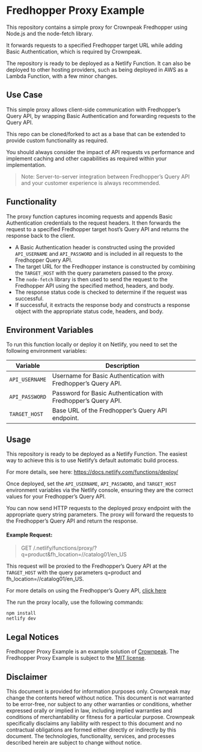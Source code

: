 # Fredhopper Proxy Example

This repository contains a simple proxy for Crownpeak Fredhopper using Node.js and the node-fetch library.

It forwards requests to a specified Fredhopper target URL while adding Basic Authentication, which is required by Crownpeak.

The repository is ready to be deployed as a Netlify Function. It can also be deployed to other hosting providers, such as being deployed in AWS as a Lambda Function, with a few minor changes.

## Use Case

This simple proxy allows client-side communication with Fredhopper’s Query API, by wrapping Basic Authentication and forwarding requests to the Query API.

This repo can be cloned/forked to act as a base that can be extended to provide custom functionality as required.

You should always consider the impact of API requests vs performance and implement caching and other capabilities as required within your implementation.

> Note: Server-to-server integration between Fredhopper’s Query API and your customer experience is always recommended.
## Functionality

The proxy function captures incoming requests and appends Basic Authentication credentials to the request headers. It then forwards the request to a specified Fredhopper target host’s Query API and returns the response back to the client.

- A Basic Authentication header is constructed using the provided `API_USERNAME` and `API_PASSWORD` and is included in all requests to the Fredhopper Query API.
- The target URL for the Fredhopper instance is constructed by combining the `TARGET_HOST` with the query parameters passed to the proxy.
- The `node-fetch` library is then used to send the request to the Fredhopper API using the specified method, headers, and body.
- The response status code is checked to determine if the request was successful.
- If successful, it extracts the response body and constructs a response object with the appropriate status code, headers, and body.

## Environment Variables

To run this function locally or deploy it on Netlify, you need to set the following environment variables:

| Variable       | Description                                                    |
|----------------|----------------------------------------------------------------|
| `API_USERNAME` | Username for Basic Authentication with Fredhopper’s Query API. |
| `API_PASSWORD` | Password for Basic Authentication with Fredhopper’s Query API. |
| `TARGET_HOST`  | Base URL of the Fredhopper’s Query API endpoint.               |

## Usage

This repository is ready to be deployed as a Netlify Function. The easiest way to achieve this is to use Netlify’s default automatic build process.

For more details, see here: https://docs.netlify.com/functions/deploy/

Once deployed, set the `API_USERNAME`, `API_PASSWORD`, and `TARGET_HOST` environment variables via the Netlify console, ensuring they are the correct values for your Fredhopper’s Query API.

You can now send HTTP requests to the deployed proxy endpoint with the appropriate query string parameters. The proxy will forward the requests to the Fredhopper’s Query API and return the response.

#### Example Request:

> GET /.netlify/functions/proxy/?q=product&fh_location=//catalog01/en_US

This request will be proxied to the Fredhopper’s Query API at the `TARGET_HOST` with the query parameters q=product and fh_location=//catalog01/en_US.

For more details on using the Fredhopper’s Query API, [click here](https://crownpeak.gitbook.io/product-discovery/fredhopper-integration-guide/fredhopper-integration-guide-1/front-end-integration)

The run the proxy locally, use the following commands:
``` 
npm install 
netlify dev
```
##  Legal Notices

Fredhopper Proxy Example is an example solution of [Crownpeak](https://www.crownpeak.com/). The Fredhopper Proxy Example is subject to the [MIT license](https://github.com/Crownpeak/fhr-client-proxy?tab=MIT-1-ov-file).

## Disclaimer
This document is provided for information purposes only. Crownpeak may change the contents hereof without notice. This document is not warranted to be error-free, nor subject to any other warranties or conditions, whether expressed orally or implied in law, including implied warranties and conditions of merchantability or fitness for a particular purpose. Crownpeak specifically disclaims any liability with respect to this document and no contractual obligations are formed either directly or indirectly by this document. The technologies, functionality, services, and processes described herein are subject to change without notice.